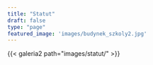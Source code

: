 ```yaml
---
title: "Statut"
draft: false
type: "page"
featured_image: 'images/budynek_szkoly2.jpg'
---
```


{{< galeria2 path="images/statut/" >}}